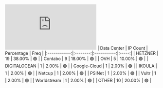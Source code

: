 ![Diagramm](https://github.com/obajay/StateSync-snapshots/blob/main/Projects/Bitcanna/1/README.md)
| Data Center | IP Count | Percentage | Freq |
|:------------:|:--------:|:-----------:|:-----:|
| HETZNER | 19 | 38.00% | 🟢 |
| Contabo | 9 | 18.00% | 🟢 |
| OVH | 5 | 10.00% | 🟢 |
| DIGITALOCEAN | 1 | 2.00% | 🟢 |
| Google-Cloud | 1 | 2.00% | 🟢 |
| IKOULA | 1 | 2.00% | 🟢 |
| Netcup | 1 | 2.00% | 🟢 |
| PSINet | 1 | 2.00% | 🟢 |
| Vultr | 1 | 2.00% | 🟢 |
| Worldstream | 1 | 2.00% | 🟢 |
| OTHER | 10 | 20.00% | 🟢 |